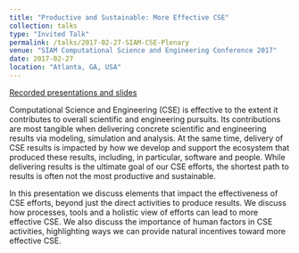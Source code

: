 ```yaml
---
title: "Productive and Sustainable: More Effective CSE"
collection: talks
type: "Invited Talk"
permalink: /talks/2017-02-27-SIAM-CSE-Plenary
venue: "SIAM Computational Science and Engineering Conference 2017"
date: 2017-02-27
location: "Atlanta, GA, USA"
---
```


[Recorded presentations and slides](https://www.pathlms.com/siam/courses/4150/sections/5836)

Computational Science and Engineering (CSE) is effective to the extent it contributes to overall scientific and engineering pursuits.  Its contributions are most tangible when delivering concrete scientific and engineering results via modeling, simulation and analysis.  At the same time, delivery of CSE results is impacted by how we develop and support the ecosystem that produced these results, including, in particular, software and people.  While delivering results is the ultimate goal of our CSE efforts, the shortest path to results is often not the most productive and sustainable.

In this presentation we discuss elements that impact the effectiveness of CSE efforts, beyond just the direct activities to produce results.  We discuss how processes, tools and a holistic view of efforts can lead to more effective CSE.  We also discuss the importance of human factors in CSE activities, highlighting ways we can provide natural incentives toward more effective CSE.
